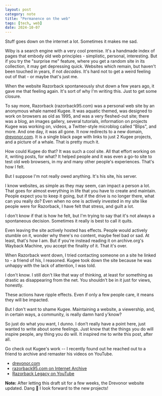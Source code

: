 ```yaml
---
layout: post
category: note
title: "Permanence on the web"
tags: [tech, web]
date: 2024-10-07
---
```

Stuff goes down on the internet a lot. Sometimes it makes me sad.<!--more-->

Wiby is a search engine with a very cool premise. It's a handmade index of pages that embody old web principles - simplistic, personal, interesting. But if you try the "surprise me" feature, where you get a random site in its collection, it may get depressing quick. Websites which remain, but haven't been touched in years, if not *decades*. It's hard not to get a weird feeling out of that - or maybe that's just me.

When the website Razorback spontaneously shut down a few years ago, it gave me that feeling again. It's sort of why I'm writing this. Just to get some closure.

To say more, Razorback (razorback95.com) was a personal web site by an anonymous whale named Kugee. It was aquatic themed, was designed to work on browsers as old as 1995, and was a very fleshed-out site; there was a blog, an images gallery, several tutorials, information on projects Kugee was working on, videos, a Twitter-style microblog called "Blips", and more. And one day, it was all gone. It now redirects to a new domain, [drevonor.com](https://drevonor.com/). It is a single black page with links to just 2 Kugee projects, and a picture of a whale. That is pretty much it.

How could Kugee do that? It was such a cool site. All that effort working on it, writing posts, for what? It helped people and it was even a go-to site to test old web browsers, in my and many other people's experiences. That's how I felt.

But I suppose I'm not really owed anything. It's his site, his server.

I know websites, as simple as they may seem, can impact a person a lot. That goes for almost everything in life that you have to create and maintain. People expect you to keep it going, but if the drive is no longer there, what can you really do? Even when no one is actively invested in my site like people were for Razorback, I have felt that stress, and guilt a lot.

I don't know if that is how he felt, but I'm trying to say that it's not always a spontaneous decision. Sometimes it really is best to call it quits.

Even leaving the site actively hosted has effects. People would actively stumble on it, wonder why there's no content, maybe feel bad or sad. At least, that's how I am. But if you're instead reading it on archive.org's Wayback Machine, you accept the finality of it. That it's over.

When Razorback went down, I tried contacting someone on a site he linked to - a friend of his, I reasoned. Kugee took down the site because he was unhappy with the lack of attention, I was told.

I don't know. I still don't like that way of thinking, at least for something as drastic as disappearing from the net. You shouldn't be in it just for views, honestly.

These actions have ripple effects. Even if only a few people care, it means they will be impacted.

But I don't want to shame Kugee. Maintaining a website, a viewership, and, in certain ways, a community, is really damn hard y'know?

So just do what you want, I dunno. I don't really have a point here, just wanted to write about some feelings. Just know that the things you do will inspire people, any thing you do will. It inspired me to write this post, after all.

Go check out Kugee's work -- I recently found out he reached out to a friend to archive and remaster his videos on YouTube.

- [drevonor.com](https://drevonor.com/)
- [razorback95.com on Internet Archive](https://web.archive.org/web/20231004013105/https://razorback95.com/)
- [Razorback Legacy on YouTube](https://www.youtube.com/@razorbacklegacy)

**Note:** After letting this draft sit for a few weeks, the Drevonor website updated. Dang 👀 I look forward to the new projects!